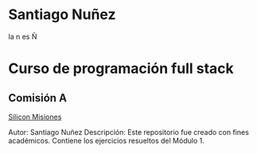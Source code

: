 

# Santiago Nuñez 
la n es Ñ
# Curso de programación full stack
## Comisión A

[Silicon Misiones](https://siliconmisiones.gob.ar/)

Autor: Santiago Nuñez
Descripción: Este repositorio fue creado con fines académicos. Contiene los ejercicios resueltos del Módulo 1.
